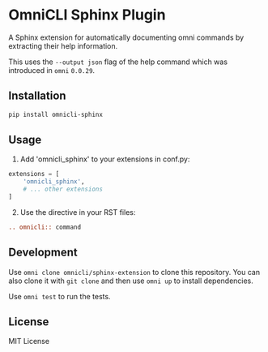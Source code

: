 # OmniCLI Sphinx Plugin

A Sphinx extension for automatically documenting omni commands by extracting their help information.

This uses the `--output json` flag of the help command which was introduced in `omni` `0.0.29`.

## Installation

```bash
pip install omnicli-sphinx
```

## Usage

1. Add 'omnicli_sphinx' to your extensions in conf.py:

```python
extensions = [
    'omnicli_sphinx',
    # ... other extensions
]
```

2. Use the directive in your RST files:

```rst
.. omnicli:: command
```

## Development

Use `omni clone omnicli/sphinx-extension` to clone this repository.
You can also clone it with `git clone` and then use `omni up` to install dependencies.

Use `omni test` to run the tests.

## License

MIT License
